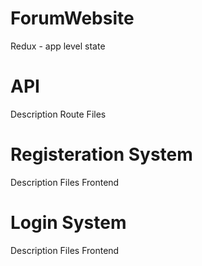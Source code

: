 # ForumWebsite


Redux - app level state

# API 
  Description
  Route Files
 
# Registeration System
  Description
  Files
  Frontend
  
# Login System
  Description
  Files
  Frontend
  
  
  
  

